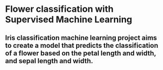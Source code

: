 # Flower classification with Supervised Machine Learning
## Iris classification machine learning project aims to create a model that predicts the classification of a flower based on the petal length and width, and sepal length and width.